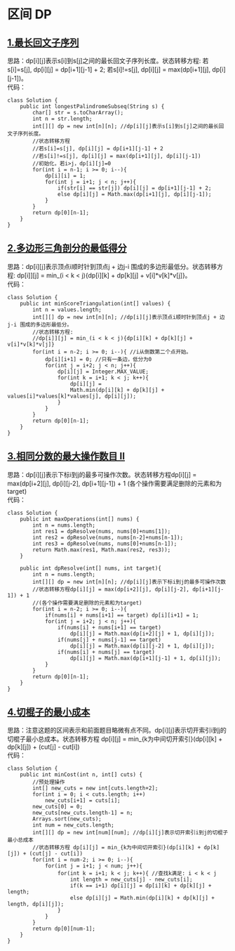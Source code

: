 # 区间 DP

## [1.最长回文子序列](https://leetcode.cn/problems/longest-palindromic-subsequence/description/)
思路：dp[i][j]表示s[i]到s[j]之间的最长回文子序列长度。状态转移方程: 若s[i]=s[j], dp[i][j] = dp[i+1][j-1] + 2; 若s[i]!=s[j], dp[i][j] = max(dp[i+1][j], dp[i][j-1])。   
代码：
```
class Solution {
    public int longestPalindromeSubseq(String s) {
        char[] str = s.toCharArray();
        int n = str.length;
        int[][] dp = new int[n][n]; //dp[i][j]表示s[i]到s[j]之间的最长回文子序列长度。
        //状态转移方程
        //若s[i]=s[j], dp[i][j] = dp[i+1][j-1] + 2
        //若s[i]!=s[j], dp[i][j] = max(dp[i+1][j], dp[i][j-1])
        //初始化，若i>j，dp[i][j]=0
        for(int i = n-1; i >= 0; i--){
            dp[i][i] = 1;
            for(int j = i+1; j < n; j++){
                if(str[i] == str[j]) dp[i][j] = dp[i+1][j-1] + 2;
                else dp[i][j] = Math.max(dp[i+1][j], dp[i][j-1]);
            }
        }
        return dp[0][n-1];
    }
}
```

## [2.多边形三角剖分的最低得分](https://leetcode.cn/problems/minimum-score-triangulation-of-polygon/description/)
思路：dp[i][j]表示顶点i顺时针到顶点j + 边j-i 围成的多边形最低分。状态转移方程: dp[i]][j] = min_(i < k < j){dp[i][k] + dp[k][j] + v[i]*v[k]*v[j]}。   
代码：
```
class Solution {
    public int minScoreTriangulation(int[] values) {
        int n = values.length;
        int[][] dp = new int[n][n]; //dp[i][j]表示顶点i顺时针到顶点j + 边j-i 围成的多边形最低分。
        //状态转移方程:
        //dp[i]][j] = min_(i < k < j){dp[i][k] + dp[k][j] + v[i]*v[k]*v[j]}
        for(int i = n-2; i >= 0; i--){ //i从倒数第二个点开始。
            dp[i][i+1] = 0; //只有一条边，低分为0
            for(int j = i+2; j < n; j++){
                dp[i][j] = Integer.MAX_VALUE;
                for(int k = i+1; k < j; k++){
                    dp[i][j] = 
                    Math.min(dp[i][k] + dp[k][j] + values[i]*values[k]*values[j], dp[i][j]);
                }
            }
        }
        return dp[0][n-1];
    }
}
```

## [3.相同分数的最大操作数目 II](https://leetcode.cn/problems/maximum-number-of-operations-with-the-same-score-ii/description/)
思路：dp[i][j]表示下标i到j的最多可操作次数。状态转移方程dp[i][j] = max(dp[i+2][j], dp[i][j-2], dp[i+1][j-1]) + 1 (各个操作需要满足删除的元素和为target)   
代码：
```
class Solution {
    public int maxOperations(int[] nums) {
        int n = nums.length;
        int res1 = dpResolve(nums, nums[0]+nums[1]);
        int res2 = dpResolve(nums, nums[n-2]+nums[n-1]);
        int res3 = dpResolve(nums, nums[0]+nums[n-1]);
        return Math.max(res1, Math.max(res2, res3));
    }

    public int dpResolve(int[] nums, int target){
        int n = nums.length;
        int[][] dp = new int[n][n]; //dp[i][j]表示下标i到j的最多可操作次数
        //状态转移方程dp[i][j] = max(dp[i+2][j], dp[i][j-2], dp[i+1][j-1]) + 1
        //(各个操作需要满足删除的元素和为target)
        for(int i = n-2; i >= 0; i--){
            if(nums[i] + nums[i+1] == target) dp[i][i+1] = 1;
            for(int j = i+2; j < n; j++){
                if(nums[i] + nums[i+1] == target) 
                    dp[i][j] = Math.max(dp[i+2][j] + 1, dp[i][j]);
                if(nums[j] + nums[j-1] == target) 
                    dp[i][j] = Math.max(dp[i][j-2] + 1, dp[i][j]);
                if(nums[i] + nums[j] == target) 
                    dp[i][j] = Math.max(dp[i+1][j-1] + 1, dp[i][j]);
            }
        }
        return dp[0][n-1];
    }
}
```

## [4.切棍子的最小成本](https://leetcode.cn/problems/minimum-cost-to-cut-a-stick/description/)
思路：注意这题的区间表示和前面题目略微有点不同。dp[i][j]表示切开索引i到j的切棍子最小总成本。状态转移方程 dp[i][j] = min_{k为中间切开索引}(dp[i][k] + dp[k][j]) + (cut[j] - cut[i])  
代码：
```
class Solution {
    public int minCost(int n, int[] cuts) {
        //预处理操作
        int[] new_cuts = new int[cuts.length+2];
        for(int i = 0; i < cuts.length; i++)
            new_cuts[i+1] = cuts[i];
        new_cuts[0] = 0;
        new_cuts[new_cuts.length-1] = n;
        Arrays.sort(new_cuts);
        int num = new_cuts.length; 
        int[][] dp = new int[num][num]; //dp[i][j]表示切开索引i到j的切棍子最小总成本
        //状态转移方程 dp[i][j] = min_{k为中间切开索引}(dp[i][k] + dp[k][j]) + (cut[j] - cut[i])
        for(int i = num-2; i >= 0; i--){
            for(int j = i+1; j < num; j++){
                for(int k = i+1; k < j; k++){ //查找k满足: i < k < j
                    int length = new_cuts[j] - new_cuts[i];
                    if(k == i+1) dp[i][j] = dp[i][k] + dp[k][j] + length;
                    else dp[i][j] = Math.min(dp[i][k] + dp[k][j] + length, dp[i][j]);
                }
            }
        }
        return dp[0][num-1];
    }
}
```
